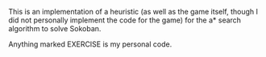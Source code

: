 This is an implementation of a heuristic (as well as the game itself, though I did not personally implement
the code for the game) for the a* search algorithm to solve Sokoban.

Anything marked EXERCISE is my personal code.
